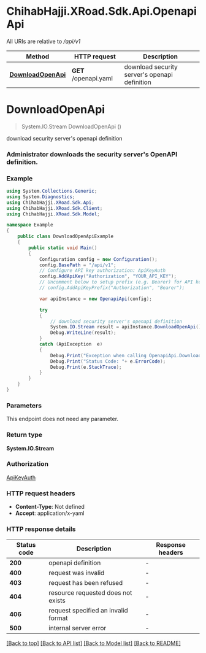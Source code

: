 # ChihabHajji.XRoad.Sdk.Api.OpenapiApi

All URIs are relative to */api/v1*

Method | HTTP request | Description
------------- | ------------- | -------------
[**DownloadOpenApi**](OpenapiApi.md#downloadopenapi) | **GET** /openapi.yaml | download security server&#39;s openapi definition


<a name="downloadopenapi"></a>
# **DownloadOpenApi**
> System.IO.Stream DownloadOpenApi ()

download security server's openapi definition

<h3>Administrator downloads the security server's OpenAPI definition.</h3>

### Example
```csharp
using System.Collections.Generic;
using System.Diagnostics;
using ChihabHajji.XRoad.Sdk.Api;
using ChihabHajji.XRoad.Sdk.Client;
using ChihabHajji.XRoad.Sdk.Model;

namespace Example
{
    public class DownloadOpenApiExample
    {
        public static void Main()
        {
            Configuration config = new Configuration();
            config.BasePath = "/api/v1";
            // Configure API key authorization: ApiKeyAuth
            config.AddApiKey("Authorization", "YOUR_API_KEY");
            // Uncomment below to setup prefix (e.g. Bearer) for API key, if needed
            // config.AddApiKeyPrefix("Authorization", "Bearer");

            var apiInstance = new OpenapiApi(config);

            try
            {
                // download security server's openapi definition
                System.IO.Stream result = apiInstance.DownloadOpenApi();
                Debug.WriteLine(result);
            }
            catch (ApiException  e)
            {
                Debug.Print("Exception when calling OpenapiApi.DownloadOpenApi: " + e.Message );
                Debug.Print("Status Code: "+ e.ErrorCode);
                Debug.Print(e.StackTrace);
            }
        }
    }
}
```

### Parameters
This endpoint does not need any parameter.

### Return type

**System.IO.Stream**

### Authorization

[ApiKeyAuth](../README.md#ApiKeyAuth)

### HTTP request headers

 - **Content-Type**: Not defined
 - **Accept**: application/x-yaml


### HTTP response details
| Status code | Description | Response headers |
|-------------|-------------|------------------|
| **200** | openapi definition |  -  |
| **400** | request was invalid |  -  |
| **403** | request has been refused |  -  |
| **404** | resource requested does not exists |  -  |
| **406** | request specified an invalid format |  -  |
| **500** | internal server error |  -  |

[[Back to top]](#) [[Back to API list]](../README.md#documentation-for-api-endpoints) [[Back to Model list]](../README.md#documentation-for-models) [[Back to README]](../README.md)

